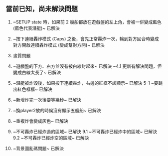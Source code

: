 ## 當前已知，尚未解決問題
1. ~SETUP state 時，如果前 2 艘船都放在遊戲盤的左上角，會被一併變成藍色 (藍色代表潛艇)~ 已解決
2. ~按下連續轟炸模式 (Caps) 之後，會先正常轟炸一次，輪到對方回合時變成對方開啟連續轟炸模式 (變成幫對方開)~ 已解決
3. 畫質問題
4. ~遊戲盤的下方、右方並沒有被白線封起來~ 已解決
    ~4.1 更新有解決問題，但變成白線太長了~ 已解決
5. ~潛艇被炸毀後，如果按下連續轟炸，右邊的紅框不該顯示~ 已解決
 5-1 ~要跳出紅色框框~ 已解決
6. ~新增炸完一次後要等幾秒~ 已解決

7. ~換player2放的時候沒有顯示五艘船~ 已解決
8. ~重複炸會變成灰色~ 已解決
9. ~不可轟炸已經炸過的區域~ 已解決
    9.1 ~不可轟炸已經炸中的區域~ 已解決
    9.2 ~不可轟炸已經炸空的區域~ 已解決
10. ~背景圖亂碼問題~ 已解決